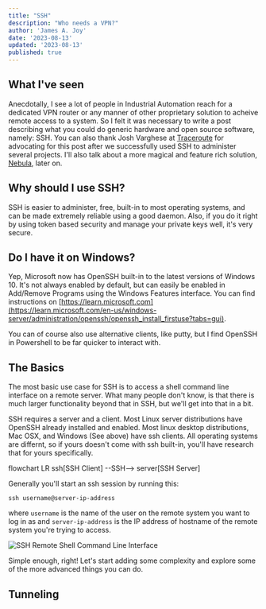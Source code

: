 ```yaml
---
title: "SSH"
description: "Who needs a VPN?"
author: 'James A. Joy'
date: '2023-08-13'
updated: '2023-08-13'
published: true
---
```


<script>
  import Mermaid from  '$lib/components/Mermaid.svelte'
</script>

## What I've seen
Anecdotally, I see a lot of people in Industrial Automation reach for a dedicated VPN router or any manner of other proprietary solution to acheive remote access to a system. So I felt it was necessary to write a post describing what you could do generic hardware and open source software, namely: SSH. You can also thank Josh Varghese at [Traceroute](https://www.traceroutellc.com) for advocating for this post after we successfully used SSH to administer several projects. I'll also talk about a more magical and feature rich solution, [Nebula](https://github.com/slackhq/nebula), later on.

## Why should I use SSH?
SSH is easier to administer, free, built-in to most operating systems, and can be made extremely reliable using a good daemon. Also, if you do it right by using token based security and manage your private keys well, it's very secure.

## Do I have it on Windows?
Yep, Microsoft now has OpenSSH built-in to the latest versions of Windows 10. It's not always enabled by default, but can easily be enabled in Add/Remove Programs using the Windows Features interface. You can find instructions on [https://learn.microsoft.com](https://learn.microsoft.com/en-us/windows-server/administration/openssh/openssh_install_firstuse?tabs=gui).

You can of course also use alternative clients, like putty, but I find OpenSSH in Powershell to be far quicker to interact with.

## The Basics
The most basic use case for SSH is to access a shell command line interface on a remote server. What many people don't know, is that there is much larger functionality beyond that in SSH, but we'll get into that in a bit.

SSH requires a server and a client. Most Linux server distributions have OpenSSH already installed and enabled. Most linux desktop distributions, Mac OSX, and Windows (See above) have ssh clients. All operating systems are differnt, so if yours doesn't come with ssh built-in, you'll have research that for yours specifically.

<Mermaid height="100">
flowchart LR
  ssh[SSH Client] --SSH--> server[SSH Server]
</Mermaid>

Generally you'll start an ssh session by running this: 

```shell
ssh username@server-ip-address
```

where `username` is the name of the user on the remote system you want to log in as and `server-ip-address` is the IP address of hostname of the remote system you're trying to access.

![SSH Remote Shell Command Line Interface](https://res.cloudinary.com/jarautomation/image/upload/f_auto,q_auto,w_700/ssh_remote_shell)

Simple enough, right! Let's start adding some complexity and explore some of the more advanced things you can do.

## Tunneling
